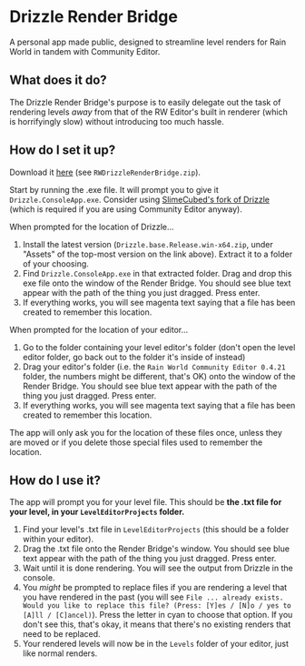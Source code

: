 # Drizzle Render Bridge
A personal app made public, designed to streamline level renders for Rain World in tandem with Community Editor.

## What does it do?

The Drizzle Render Bridge's purpose is to easily delegate out the task of rendering levels *away* from that of the RW Editor's built in renderer (which is horrifyingly slow) without introducing too much hassle.

## How do I set it up?

Download it [here](https://github.com/EtiTheSpirit/Drizzle-Render-Bridge/releases/tag/1.0.0) (see `RWDrizzleRenderBridge.zip`).

Start by running the .exe file. It will prompt you to give it `Drizzle.ConsoleApp.exe`. Consider using [SlimeCubed's fork of Drizzle](https://github.com/SlimeCubed/Drizzle/releases) (which is required if you are using Community Editor anyway). 

When prompted for the location of Drizzle...
1. Install the latest version (`Drizzle.base.Release.win-x64.zip`, under "Assets" of the top-most version on the link above). Extract it to a folder of your choosing.
2. Find `Drizzle.ConsoleApp.exe` in that extracted folder. Drag and drop this exe file onto the window of the Render Bridge. You should see blue text appear with the path of the thing you just dragged. Press enter.
3. If everything works, you will see magenta text saying that a file has been created to remember this location.

When prompted for the location of your editor...
1. Go to the folder containing your level editor's folder (don't open the level editor folder, go back out to the folder it's inside of instead)
2. Drag your editor's folder (i.e. the `Rain World Community Editor 0.4.21` folder, the numbers might be different, that's OK) onto the window of the Render Bridge. You should see blue text appear with the path of the thing you just dragged. Press enter.
3. If everything works, you will see magenta text saying that a file has been created to remember this location.

The app will only ask you for the location of these files once, unless they are moved or if you delete those special files used to remember the location.

## How do I use it?
The app will prompt you for your level file. This should be **the .txt file for your level, in your `LevelEditorProjects` folder.**
1. Find your level's .txt file in `LevelEditorProjects` (this should be a folder within your editor).
2. Drag the .txt file onto the Render Bridge's window. You should see blue text appear with the path of the thing you just dragged. Press enter.
3. Wait until it is done rendering. You will see the output from Drizzle in the console.
4. You *might* be prompted to replace files if you are rendering a level that you have rendered in the past (you will see `File ... already exists. Would you like to replace this file? (Press: [Y]es / [N]o / yes to [A]ll / [C]ancel)`). Press the letter in cyan to choose that option. If you don't see this, that's okay, it means that there's no existing renders that need to be replaced.
5. Your rendered levels will now be in the `Levels` folder of your editor, just like normal renders.
